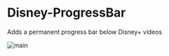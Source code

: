# Disney-ProgressBar
Adds a permanent progress bar below Disney+ videos

![main](https://user-images.githubusercontent.com/64152538/126378162-86d9265a-c9f6-426d-abd5-8d5d6542dfd3.PNG)
